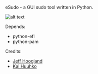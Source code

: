 eSudo - a GUI sudo tool written in Python.

![alt text](http://i.imgur.com/yuAPXZkl.jpg "eSudo") 

Depends:
- python-efl
- python-pam

Credits: 
- [Jeff Hoogland](http://www.jeffhoogland.com/)
- [Kai Huuhko](https://github.com/kaihu)
